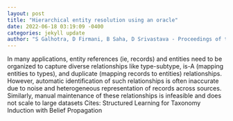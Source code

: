```yaml
--- 
layout: post 
title: "Hierarchical entity resolution using an oracle" 
date: 2022-06-18 03:19:09 -0400 
categories: jekyll update 
author: "S Galhotra, D Firmani, B Saha, D Srivastava - Proceedings of the 2022 International , 2022" 
--- 
```

In many applications, entity references (ie, records) and entities need to be organized to capture diverse relationships like type-subtype, is-A (mapping entities to types), and duplicate (mapping records to entities) relationships. However, automatic identification of such relationships is often inaccurate due to noise and heterogeneous representation of records across sources. Similarly, manual maintenance of these relationships is infeasible and does not scale to large datasets Cites: Structured Learning for Taxonomy Induction with Belief Propagation